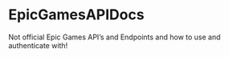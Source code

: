 # EpicGamesAPIDocs
Not official Epic Games API’s and Endpoints and how to use and authenticate with!
